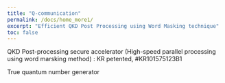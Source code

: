 ```yaml
---
title: "Q-communication"
permalink: /docs/home_more1/
excerpt: "Efficient QKD Post Processing using Word Masking technique"
toc: false
---
```


QKD Post-processing secure accelerator
(High-speed parallel processing using word marsking method) 
: KR petented, #KR101575123B1

True quantum number generator
